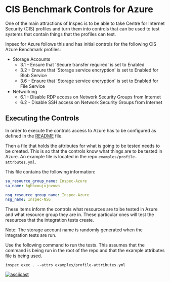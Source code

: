 # CIS Benchmark Controls for Azure

One of the main attractions of Inspec is to be able to take Centre for Internet Security (CIS) profiles and turn them into controls that can be used to test systems that contain things that the profiles can test.

Inpsec for Azure follows this and has initial controls for the following CIS Azure Benchmark profiles:

 - Storage Accounts
   - 3.1 - Ensure that 'Secure transfer required' is set to Enabled
   - 3.2 - Ensure that 'Storage service encryption' is set to Enabled for Blob Service
   - 3.6 - Ensure that 'Storage service encryption' is set to Enabled for File Service
 - Networking
   - 6.1 - Disable RDP access on Network Security Groups from Internet
   - 6.2 - Disable SSH access on Network Security Groups from Internet

## Executing the Controls

In order to execute the controls access to Azure has to be configured as defined in the [README](../../README.md) file.

Then a file that holds the attributes for what is going to be tested needs to be created. This is so that the controls know what things are to be tested in Azure. An example file is located in the repo `examples/profile-attrbutes.yml`.

This file contains the following information:

```yml
sa_resource_group_name: Inspec-Azure
sa_name: kghbxoujxjnvuwo

nsg_resource_group_name: Inspec-Azure
nsg_name: Inspec-NSG
```

These items inform the controls what resources are to be tested in Azure and what resource group they are in. These particular ones will test the resources that the integration tests create.

Note: The storage account name is randomly generated when the integration tests are run.

Use the following command to run the tests. This assumes that the command is being run in the root of the repo and that the example attributes file is being used.

```
inspec exec . --attrs examples/profile-attributes.yml 
```

[![asciicast](https://asciinema.org/a/CB75X3iVzJqBq8yyWQlyzLZJ0.png)](https://asciinema.org/a/CB75X3iVzJqBq8yyWQlyzLZJ0)

